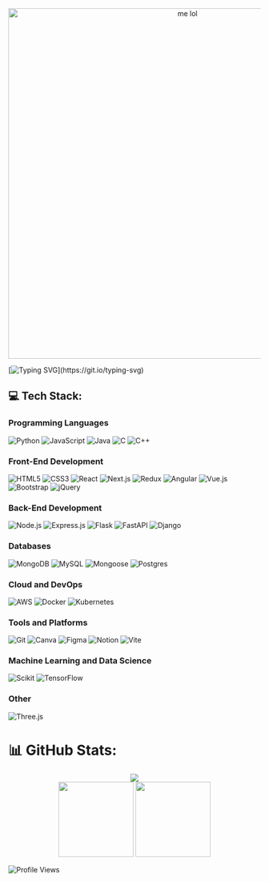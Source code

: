 

<div align="center">
  <img src="https://i.pinimg.com/736x/28/3b/7d/283b7d4ba51e2674d0b192b26353bc28.jpg" alt="me lol" width="700px">
</div>

[![Typing SVG](https://readme-typing-svg.herokuapp.com?color=%2336BCF7&lines=Hi,+This+is+Sabitha+Paulraj!;I+do+FSD,+ML,+NLP,+CV,+GenAI+etc;I+love+building+brainrot+projects!!)](https://git.io/typing-svg)


## 💻 Tech Stack:

### Programming Languages
![Python](https://img.shields.io/badge/python-3670A0?style=for-the-badge&logo=python&logoColor=ffdd54)
![JavaScript](https://img.shields.io/badge/javascript-%23323330.svg?style=for-the-badge&logo=javascript&logoColor=%23F7DF1E)
![Java](https://img.shields.io/badge/java-%23ED8B00.svg?style=for-the-badge&logo=openjdk&logoColor=white)
![C](https://img.shields.io/badge/c-%2300599C.svg?style=for-the-badge&logo=c&logoColor=white)
![C++](https://img.shields.io/badge/c++-%2300599C.svg?style=for-the-badge&logo=c%2B%2B&logoColor=white)

### Front-End Development
![HTML5](https://img.shields.io/badge/html5-%23E34F26.svg?style=for-the-badge&logo=html5&logoColor=white)
![CSS3](https://img.shields.io/badge/css3-%231572B6.svg?style=for-the-badge&logo=css3&logoColor=white)
![React](https://img.shields.io/badge/React-61DAFB.svg?style=for-the-badge&logo=React&logoColor=black)
![Next.js](https://img.shields.io/badge/Next.js-black?style=for-the-badge&logo=next.js&logoColor=white)
![Redux](https://img.shields.io/badge/Redux-764ABC?style=for-the-badge&logo=redux&logoColor=fff)
![Angular](https://img.shields.io/badge/Angular-%23DD0031.svg?style=for-the-badge&logo=angular&logoColor=white)
![Vue.js](https://img.shields.io/badge/Vue.js-4FC08D?style=for-the-badge&logo=vuedotjs&logoColor=fff)
![Bootstrap](https://img.shields.io/badge/Bootstrap-7952B3?style=for-the-badge&logo=bootstrap&logoColor=fff)
![jQuery](https://img.shields.io/badge/jQuery-0769AD?style=for-the-badge&logo=jquery&logoColor=fff)

### Back-End Development
![Node.js](https://img.shields.io/badge/Node.js-339933?style=for-the-badge&logo=nodedotjs&logoColor=white)
![Express.js](https://img.shields.io/badge/express.js-%23404d59.svg?style=for-the-badge&logo=express&logoColor=%2361DAFB)
![Flask](https://img.shields.io/badge/flask-%23000.svg?style=for-the-badge&logo=flask&logoColor=white)
![FastAPI](https://img.shields.io/badge/FastAPI-009485.svg?style=for-the-badge&logo=fastapi&logoColor=white)
![Django](https://img.shields.io/badge/Django-%23092E20.svg?style=for-the-badge&logo=django&logoColor=white)

### Databases
![MongoDB](https://img.shields.io/badge/MongoDB-%234ea94b.svg?style=for-the-badge&logo=mongodb&logoColor=white)
![MySQL](https://img.shields.io/badge/mysql-4479A1.svg?style=for-the-badge&logo=mysql&logoColor=white)
![Mongoose](https://img.shields.io/badge/Mongoose-880000.svg?style=for-the-badge&logo=Mongoose&logoColor=white)
![Postgres](https://img.shields.io/badge/Postgres-%23316192.svg?style=for-the-badge&logo=postgresql&logoColor=white)

### Cloud and DevOps
![AWS](https://img.shields.io/badge/AWS-%23FF9900.svg?style=for-the-badge&logo=amazon-aws&logoColor=white)
![Docker](https://img.shields.io/badge/Docker-2496ED?style=for-the-badge&logo=docker&logoColor=fff)
![Kubernetes](https://img.shields.io/badge/Kubernetes-326CE5?style=for-the-badge&logo=kubernetes&logoColor=fff)

### Tools and Platforms
![Git](https://img.shields.io/badge/Git-F05032?style=for-the-badge&logo=git&logoColor=fff)
![Canva](https://img.shields.io/badge/Canva-%2300C4CC.svg?style=for-the-badge&logo=Canva&logoColor=white)
![Figma](https://img.shields.io/badge/Figma-F24E1E?style=for-the-badge&logo=figma&logoColor=white)
![Notion](https://img.shields.io/badge/Notion-000?style=for-the-badge&logo=notion&logoColor=fff)
![Vite](https://img.shields.io/badge/Vite-646CFF?style=for-the-badge&logo=vite&logoColor=fff)

### Machine Learning and Data Science
![Scikit](https://img.shields.io/badge/scikitlearn-F7931E.svg?style=for-the-badge&logo=scikit-learn&logoColor=white)
![TensorFlow](https://img.shields.io/badge/TensorFlow-FF6F00?style=for-the-badge&logo=TensorFlow&logoColor=white)

### Other
![Three.js](https://img.shields.io/badge/Three.js-000?style=for-the-badge&logo=threedotjs&logoColor=fff)




<h1>📊 GitHub Stats:</h1>
<div align="center">
  <img src="https://github-readme-streak-stats.herokuapp.com/?user=sabithapaulraj&theme=dracula&hide_border=true">
</div>
<div align="center">
  <img src="https://github-readme-stats.vercel.app/api?username=sabithapaulraj&theme=dracula&show_icons=true&hide_border=true&count_private=true" height="150">
  <img src="https://github-readme-stats.vercel.app/api/top-langs/?username=sabithapaulraj&theme=dracula&show_icons=true&hide_border=true&layout=compact" height="150">
</div>

<p align="left">
  <img src="https://komarev.com/ghpvc/?username=sabithapaulraj&label=Profile%20Views&color=blue&style=for-the-badge" alt="Profile Views" />
</p>



